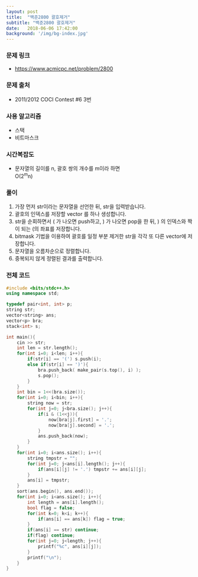 ```yaml
---
layout: post
title:  "백준2800 괄호제거"
subtitle: "백준2800 괄호제거"
date:   2018-06-06 17:42:00
background: '/img/bg-index.jpg'
---
```


### 문제 링크
* https://www.acmicpc.net/problem/2800

### 문제 출처
* 2011/2012 COCI Contest #6 3번

### 사용 알고리즘
* 스택
* 비트마스크

### 시간복잡도
* 문자열의 길이를 n, 괄호 쌍의 개수를 m이라 하면<br>
O(2<sup>m</sup>n)

### 풀이
1. 가장 먼저 str이라는 문자열을 선언한 뒤, str을 입력받습니다.
2. 괄호의 인덱스를 저장할 vector 를 하나 생성합니다.
3. str을 순회하면서 ( 가 나오면 push하고, ) 가 나오면 pop을 한 뒤, ) 의 인덱스와 짝이 되는 (의 좌표를 저장합니다.
4. bitmask 기법을 이용하여 괄호를 일정 부분 제거한 str을 각각 또 다른 vector에 저장합니다.
5. 문자열을 오름차순으로 정렬합니다.
6. 중복되지 않게 정렬된 결과를 출력합니다.

### 전체 코드
```cpp
#include <bits/stdc++.h>
using namespace std;

typedef pair<int, int> p;
string str;
vector<string> ans;
vector<p> bra;
stack<int> s;

int main(){
    cin >> str;
    int len = str.length();
    for(int i=0; i<len; i++){
        if(str[i] == '(') s.push(i);
        else if(str[i] == ')'){
            bra.push_back( make_pair(s.top(), i) );
            s.pop();
        }
    }
    int bin = 1<<(bra.size());
    for(int i=0; i<bin; i++){
        string now = str;
        for(int j=0; j<bra.size(); j++){
            if(i & (1<<j)){
                now[bra[j].first] = '.';
                now[bra[j].second] = '.';
            }
            ans.push_back(now);
        }
    }
    for(int i=0; i<ans.size(); i++){
        string tmpstr = "";
        for(int j=0; j<ans[i].length(); j++){
            if(ans[i][j] != '.') tmpstr += ans[i][j];
        }
        ans[i] = tmpstr;
    }
    sort(ans.begin(), ans.end());
    for(int i=0; i<ans.size(); i++){
        int length = ans[i].length();
        bool flag = false;
        for(int k=0; k<i; k++){
            if(ans[i] == ans[k]) flag = true;
        }
        if(ans[i] == str) continue;
        if(flag) continue;
        for(int j=0; j<length; j++){
            printf("%c", ans[i][j]);
        }
        printf("\n");
    }
}
```
